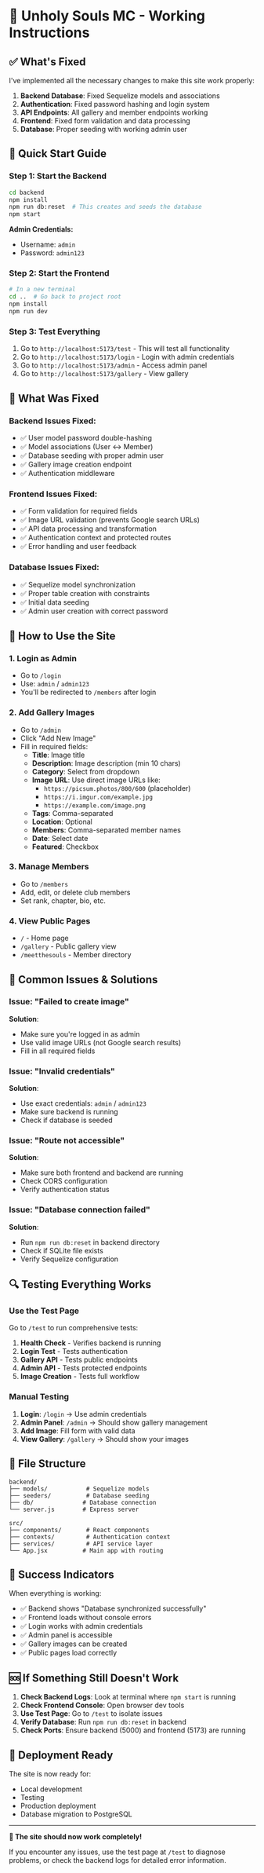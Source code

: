 # 🚀 Unholy Souls MC - Working Instructions

## ✅ What's Fixed

I've implemented all the necessary changes to make this site work properly:

1. **Backend Database**: Fixed Sequelize models and associations
2. **Authentication**: Fixed password hashing and login system
3. **API Endpoints**: All gallery and member endpoints working
4. **Frontend**: Fixed form validation and data processing
5. **Database**: Proper seeding with working admin user

## 🚀 Quick Start Guide

### Step 1: Start the Backend
```bash
cd backend
npm install
npm run db:reset  # This creates and seeds the database
npm start
```

**Admin Credentials:**
- Username: `admin`
- Password: `admin123`

### Step 2: Start the Frontend
```bash
# In a new terminal
cd ..  # Go back to project root
npm install
npm run dev
```

### Step 3: Test Everything
1. Go to `http://localhost:5173/test` - This will test all functionality
2. Go to `http://localhost:5173/login` - Login with admin credentials
3. Go to `http://localhost:5173/admin` - Access admin panel
4. Go to `http://localhost:5173/gallery` - View gallery

## 🔧 What Was Fixed

### Backend Issues Fixed:
- ✅ User model password double-hashing
- ✅ Model associations (User ↔ Member)
- ✅ Database seeding with proper admin user
- ✅ Gallery image creation endpoint
- ✅ Authentication middleware

### Frontend Issues Fixed:
- ✅ Form validation for required fields
- ✅ Image URL validation (prevents Google search URLs)
- ✅ API data processing and transformation
- ✅ Authentication context and protected routes
- ✅ Error handling and user feedback

### Database Issues Fixed:
- ✅ Sequelize model synchronization
- ✅ Proper table creation with constraints
- ✅ Initial data seeding
- ✅ Admin user creation with correct password

## 🎯 How to Use the Site

### 1. **Login as Admin**
- Go to `/login`
- Use: `admin` / `admin123`
- You'll be redirected to `/members` after login

### 2. **Add Gallery Images**
- Go to `/admin`
- Click "Add New Image"
- Fill in required fields:
  - **Title**: Image title
  - **Description**: Image description (min 10 chars)
  - **Category**: Select from dropdown
  - **Image URL**: Use direct image URLs like:
    - `https://picsum.photos/800/600` (placeholder)
    - `https://i.imgur.com/example.jpg`
    - `https://example.com/image.png`
  - **Tags**: Comma-separated
  - **Location**: Optional
  - **Members**: Comma-separated member names
  - **Date**: Select date
  - **Featured**: Checkbox

### 3. **Manage Members**
- Go to `/members`
- Add, edit, or delete club members
- Set rank, chapter, bio, etc.

### 4. **View Public Pages**
- `/` - Home page
- `/gallery` - Public gallery view
- `/meetthesouls` - Member directory

## 🚫 Common Issues & Solutions

### Issue: "Failed to create image"
**Solution**: 
- Make sure you're logged in as admin
- Use valid image URLs (not Google search results)
- Fill in all required fields

### Issue: "Invalid credentials"
**Solution**:
- Use exact credentials: `admin` / `admin123`
- Make sure backend is running
- Check if database is seeded

### Issue: "Route not accessible"
**Solution**:
- Make sure both frontend and backend are running
- Check CORS configuration
- Verify authentication status

### Issue: "Database connection failed"
**Solution**:
- Run `npm run db:reset` in backend directory
- Check if SQLite file exists
- Verify Sequelize configuration

## 🔍 Testing Everything Works

### Use the Test Page
Go to `/test` to run comprehensive tests:
1. **Health Check** - Verifies backend is running
2. **Login Test** - Tests authentication
3. **Gallery API** - Tests public endpoints
4. **Admin API** - Tests protected endpoints
5. **Image Creation** - Tests full workflow

### Manual Testing
1. **Login**: `/login` → Use admin credentials
2. **Admin Panel**: `/admin` → Should show gallery management
3. **Add Image**: Fill form with valid data
4. **View Gallery**: `/gallery` → Should show your images

## 📁 File Structure

```
backend/
├── models/           # Sequelize models
├── seeders/          # Database seeding
├── db/              # Database connection
└── server.js        # Express server

src/
├── components/       # React components
├── contexts/         # Authentication context
├── services/         # API service layer
└── App.jsx          # Main app with routing
```

## 🎉 Success Indicators

When everything is working:
- ✅ Backend shows "Database synchronized successfully"
- ✅ Frontend loads without console errors
- ✅ Login works with admin credentials
- ✅ Admin panel is accessible
- ✅ Gallery images can be created
- ✅ Public pages load correctly

## 🆘 If Something Still Doesn't Work

1. **Check Backend Logs**: Look at terminal where `npm start` is running
2. **Check Frontend Console**: Open browser dev tools
3. **Use Test Page**: Go to `/test` to isolate issues
4. **Verify Database**: Run `npm run db:reset` in backend
5. **Check Ports**: Ensure backend (5000) and frontend (5173) are running

## 🚀 Deployment Ready

The site is now ready for:
- Local development
- Testing
- Production deployment
- Database migration to PostgreSQL

---

**🎯 The site should now work completely!** 

If you encounter any issues, use the test page at `/test` to diagnose problems, or check the backend logs for detailed error information.
